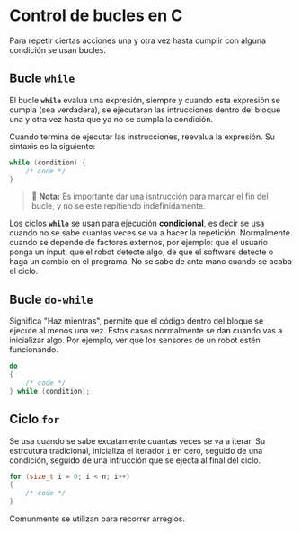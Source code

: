 # Control de bucles en C

Para repetir ciertas acciones una y otra vez hasta cumplir con alguna condición se usan bucles.

## Bucle **`while`**

El bucle **`while`** evalua una expresión, siempre y cuando esta expresión se cumpla (sea verdadera), se ejecutaran las intrucciones dentro del bloque una y otra vez hasta que ya no se cumpla la condición.

Cuando termina de ejecutar las instrucciones, reevalua la expresión. Su sintaxis es la siguiente:

```c
while (condition) {
    /* code */
}
```

> 📝 **Nota:** Es importante dar una isntrucción para marcar el fin del bucle, y no se este repitiendo indefinidamente.

Los ciclos **`while`** se usan para ejecución **condicional**, es decir se usa cuando no se sabe cuantas veces se va a hacer la repetición. Normalmente cuando se depende de factores externos, por ejemplo: que el usuario ponga un input, que el robot detecte algo, de que el software detecte o haga un cambio en el programa. No se sabe de ante mano cuando se acaba el ciclo.

## Bucle **`do-while`**

Significa "Haz mientras", permite que el código dentro del bloque se ejecute al menos una vez. Estos casos normalmente se dan cuando vas a inicializar algo. Por ejemplo, ver que los sensores de un robot estén funcionando.

```c
do
{
    /* code */
} while (condition);
```

## Ciclo **`for`**

Se usa cuando se sabe excatamente cuantas veces se va a iterar. Su estrcutura tradicional, inicializa el iterador `i` en cero, seguido de una condición, seguido de una intrucción que se ejecta al final del ciclo.

```c
for (size_t i = 0; i < n; i++)
{
    /* code */
}
```

Comunmente se utilizan para recorrer arreglos.
